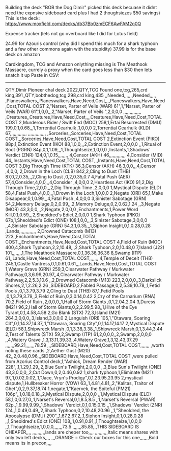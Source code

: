 Building the deck "BOB the Dog Dimir" picked this deck becuase it didnt need the expnsive sideboard card plus I had 2 thoughsiezes $50 savings)
This is the deck:
https://www.moxfield.com/decks/db37Bb0zmECF6AwFAM2q0Q

Expense tracker (lets not go overboard like I did for Lotus field)

24.99 for Azouris control (why did I spend this much for a shark typhoon and a few other commons again with the stupidity)
37.99 is for the base deck on amazon

Cardkingdom, TCG and Amazon onlything missing is The Meathook Massacre, currely a proxy when the card goes less than $30 then lets snatch it up
Paste in CSV:

----------------------------------------------------


QTY,Dimir Pioneer chal deck 2022,QTY,TCG Found one,tcg,265,crd king,391,,QTY,bobthedog,tcg,298,crd king,435
,,Needed,,,,,,,Needed,,,,,
,Planeswalkers,,Planeswalkers,Have,Need,Cost,,,,Planeswalkers,Have,Need,Cost,TOTAL COST
2,"Narset, Parter of Veils (WAR) 61",1,"Narset, Parter of Veils (WAR) 61",1,0,0,,,2,"Narset, Parter of Veils  ",2,0,0,0
,,,,,,,,,,,,,,
,Creatures,,Creatures,Have,Need,Cost,,,,Creatures,Have,Need,Cost,TOTAL COST
2,Murderous Rider / Swift End (MOC) 258,1,Ertai Resurrected (DMU) 199,0,1,0.68,,,1,Torrential Gearhulk ,1,0,0,0
2,Torrential Gearhulk (KLD) 67,,,,,,,,,,,,,
,,,,,,,,,,,,,,
,Sorceries,,Sorceries,Have,Need,Cost,TOTAL COST,,,Sorceries,Have,Need,Cost,TOTAL COST
2,Extinction Event (PIKO) 88p,1,Extinction Event (IKO) 88,1,0,0,,,2,Extinction Event,2,0,0,0
,,1,Ritual of Soot (PGRN) 84p,0,1,1.09,,,1,Thoughtseize,1,0,0,0
,Instants,1,Shadows' Verdict (ZNR) 124,0,1,0.15,,,,,,,,
4,Censor (AKH) 46,,,,,,,,,,,,,
4,Consider (MID) 44,,Instants,Have,Need,Cost,TOTAL COST,,,Instants,Have,Need,Cost,TOTAL COST
3,Dig Through Time (KTK) 36,3,Censor (AKH) 46,3,0,0,,,4,Censor ,4,0,0,
2,Drown in the Loch (CLB) 842,2,Cling to Dust (THB) 87,0,2,0.35,,,2,Cling to Dust ,0,2,0.35,0.7
4,Fatal Push (AER) 57,4,Consider,4,0,0,,,4,Consider ,4,0,0,0
2,Heartless Act (IKO) 91,2,Dig Through Time,2,0,0,,,2,Dig Through Time ,2,0,0,0
1,Mystical Dispute (ELD) 58,4,Fatal Push,4,0,0,,,1,Drown in the Loch,1,0,0,0
2,Negate (ORI) 65,1,Make Disappear,0,1,0.99,,,4,Fatal Push ,4,0,0,0
3,Sinister Sabotage (GRN) 54,2,Memory Deluge,0,2,0.99,,,2,Memory Deluge,0,2,0.62,1.24
,,3,Negate (MOR) 43,3,0,0,,,2,Negate,2,0,0,0
,Enchantments,1,Power Word Kill,0,1,0.59,,,2,Sheoldred's Edict,2,0,0,0
1,Shark Typhoon (PIKO) 67p,1,Sheoldred's Edict (ONE) 108,1,0,0,,,3,Sinister Sabotage,3,0,0,0
,,4,Sinister Sabotage (GRN) 54,3,1,0.35,,,1,Siphon Insight,0,1,0.28,0.28
,Lands,,,,,,,,,,,,,
2,Drowned Catacomb (M13) 223,,Enchantments,Have,Need,Cost,TOTAL COST,,,Enchantments,Have,Need,Cost,TOTAL COST
4,Field of Ruin (MOC) 400,4,Shark Typhoon,2,2,10.48,,,2,Shark Typhoon,2,0,10.48,0
7,Island (J22) 101,,,,,,,,1,The Meathook Massacre,0,1,36.36,36.36
8,Swamp (ITP) 61,,Lands,Have,Need,Cost,TOTAL COST,,,,,,,
4,Temple of Deceit (THB) 245,1,Castle Vantress,0,1,0.61,0.61,,,Lands,Have,Need,Cost,TOTAL COST
1,Watery Grave (GRN) 259,3,Clearwater Pathway / Murkwater Pathway,0,3,6.99,20.97,,4,Clearwater Pathway / Murkwater Pathway,2,2,5.3,10.6
,,2,Drowned Catacomb (M13) 223,2,0,0,0,,3,Darkslick Shores,2,1,2.26,2.26
,SIDEBOARD,2,Fabled Passage,0,2,5.39,10.78,,1,Fetid Pools ,0,1,3.79,3.79
2,Cling to Dust (THB) 87,1,Fetid Pools ,0,1,3.79,3.79,,3,Field of Ruin,0,3,0.14,0.42
2,Cry of the Carnarium (RNA) 70,2,Field of Ruin ,2,0,0,0,,1,Hall of Storm Giants ,0,1,2.04,2.04
3,Duress (M21) 96,2,Hall of Storm Giants,0,2,2.99,5.98,,1,Hive of the Eye Tyrant,0,1,4.58,4.58
2,Go Blank (STX) 72,3,Island (M21) 264,3,0,0,0,,3,Island,3,0,0,0
2,Languish (ORI) 105,1,"Otawara, Soaring Cit",0,1,14.37,14.37,,1,"Otawara, Soaring City",0,1,14.17,14.17
2,Mystical Dispute (ELD) 58,1,Shipwreck Marsh ,0,1,3.38,3.38,,1,Shipwreck Marsh,0,1,3.44,3.44
2,Test of Talents (STX) 59,2,Swamp (ITP) 61,2,0,0,0,,2,Swamp,2,0,0,0
,,4,Watery Grave ,1,3,13.11,39.33,,4,Watery Grave,1,3,12.43,37.29
,,,,,,,99.21,,,,,,,78.59
,,,SIDEBOARD,Have,Need,Cost,TOTAL COST,,,,,,,
,worth noting these cards ,2,Aether Gust (M20) 42,,2,0.48,0.96,,,SIDEBOARD,Have,Need,Cost,TOTAL COST
,were pulled from Azorius Control deck,1,"Ashiok, Dream Render (WAR) 228",,1,1.29,1.29,,2,Blue Sun's Twilight,2,0,0,0
,,3,Blue Sun's Twilight (ONE) 43,3,0,0,0,,2,Cut Down,0,2,0.46,0.92
1,shark typhoon,1,Eliminate (M21) 97,,1,0.02,0.02,,1,"Jace, Vryn's Prodigy",0,1,23.95,23.95
2,mystical dispute,1,Hullbreaker Horror (VOW) 63,,1,4.81,4.81,,2,"Kalitas, Traitor of Ghet",0,2,9.37,18.74
1,negate,1,"Kaervek, the Spiteful (PM21) 106p",,1,0.18,0.18,,2,Mystical Dispute,2,0,0,0
,,1,Mystical Dispute (ELD) 58,1,0,0.27,0,,1,Narset's Reversal,0,1,8.5,8.5
,,1,Narset's Reversal (PWAR) 62p,,1,9.99,9.99,,1,Shadows' Verdict,0,1,0.15,0.15
,,1,Shadows' Verdict (ZNR) 124,,1,0.49,0.49,,2,Shark Typhoon,0,2,10.48,20.96
,,1,"Sheoldred, the Apocalypse (DMU) 290",,1,67.2,67.2,,1,Siphon Insight,0,1,0.28,0.28
,,1,Sheoldred's Edict (ONE) 108,,1,0.91,0.91,,1,Thoughtseize,1,0,0,0
,,1,Thoughtseize,1,0,0,0,,,,,,,73.5
,,,,,,,85.85,,,THIS SIDEBOARD IS CHEAPER,,,,
,,,,,,,,,,lands are cheper too,,,,
,,,,,,,,,,Italic means shares with only two left decks,,,,
,,,ORANGE  = Check our boxes for this one,,,,,,,Bold means its in precon,,,,
